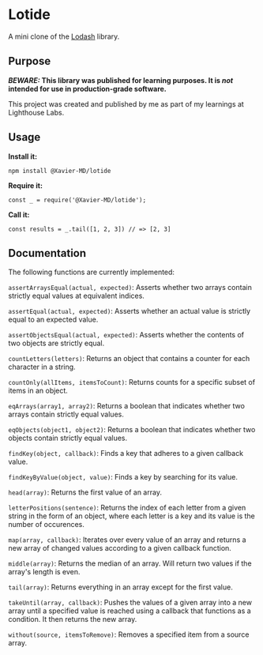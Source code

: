 # Lotide

A mini clone of the [Lodash](https://lodash.com) library.

## Purpose

**_BEWARE:_ This library was published for learning purposes. It is _not_ intended for use in production-grade software.**

This project was created and published by me as part of my learnings at Lighthouse Labs. 

## Usage

**Install it:**

`npm install @Xavier-MD/lotide`

**Require it:**

`const _ = require('@Xavier-MD/lotide');`

**Call it:**

`const results = _.tail([1, 2, 3]) // => [2, 3]`

## Documentation

The following functions are currently implemented:



`assertArraysEqual(actual, expected)`: Asserts whether two arrays contain strictly equal values at equivalent indices.

`assertEqual(actual, expected)`: Asserts whether an actual value is strictly equal to an expected value.

`assertObjectsEqual(actual, expected)`: Asserts whether the contents of two objects are strictly equal.

`countLetters(letters)`: Returns an object that contains a counter for each character in a string.

`countOnly(allItems, itemsToCount)`: Returns counts for a specific subset of items in an object.

`eqArrays(array1, array2)`: Returns a boolean that indicates whether two arrays contain strictly equal values.

`eqObjects(object1, object2)`: Returns a boolean that indicates whether two objects contain strictly equal values.

`findKey(object, callback)`: Finds a key that adheres to a given callback value.

`findKeyByValue(object, value)`: Finds a key by searching for its value.

`head(array)`: Returns the first value of an array.

`letterPositions(sentence)`: Returns the index of each letter from a given string in the form of an object, where each letter is a key and its value is the number of occurences.

`map(array, callback)`: Iterates over every value of an array and returns a new array of changed values according to a given callback function.

`middle(array)`: Returns the median of an array. Will return two values if the array's length is even.

`tail(array)`: Returns everything in an array except for the first value.

`takeUntil(array, callback)`: Pushes the values of a given array into a new array until a specified value is reached using a callback that functions as a condition. It then returns the new array.

`without(source, itemsToRemove)`: Removes a specified item from a source array.